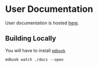 # User Documentation

User documentation is hosted [here](https://fluid-dynamics-group.github.io/distribute).

## Building Locally

You will have to install [`mdbook`](https://rust-lang.github.io/mdBook/guide/installation.html)

```
mdbook watch ./docs --open
```
